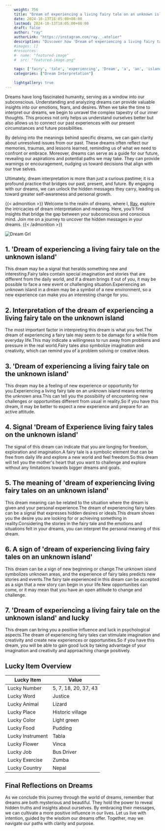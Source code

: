 ```yaml
---
    weight: 756
    title: "Dream of experiencing a living fairy tale on an unknown island"  # Assuming 'title' column exists
    date: 2024-10-13T18:05:00+08:00
    lastmod: 2024-10-13T18:05:00+08:00
    draft: false
    author: "ray"
    authorLink: "https://instagram.com/ray._.atelier"
    description: "Discover how 'Dream of experiencing a living fairy tale on an unknown island' can interpret your future and uncover its significant meanings in your life."
    #images: []
    #resources:
    #- name: "featured-image"
    #  src: "featured-image.png"
    
    tags: ['fairy', 'tale', 'experiencing', 'Dream', 'a', 'an', 'island', 'on', 'unknown', 'living', 'of']
    categories: ["Dream Interpretation"]
    
    lightgallery: true
---
```

    
Dreams have long fascinated humanity, serving as a window into our subconscious. Understanding and analyzing dreams can provide valuable insights into our emotions, fears, and desires. When we take the time to interpret our dreams, we begin to unravel the complex tapestry of our inner thoughts. This process not only helps us understand ourselves better but also allows us to connect our past experiences with our present circumstances and future possibilities.

By delving into the meanings behind specific dreams, we can gain clarity about unresolved issues from our past. These dreams often reflect our memories, traumas, and lessons learned, reminding us of what we need to confront or embrace. Moreover, dreams can serve as a guide for our future, revealing our aspirations and potential paths we may take. They can provide warnings or encouragement, nudging us toward decisions that align with our true selves.

Ultimately, dream interpretation is more than just a curious pastime; it is a profound practice that bridges our past, present, and future. By engaging with our dreams, we can unlock the hidden messages they carry, leading us toward greater self-awareness and personal growth.

{{< admonition >}}
Welcome to the realm of dreams, where I, [Ray](https://instagram.com/ray._.atelier), explore the intricacies of dream interpretation and meaning. Here, you’ll find insights that bridge the gap between your subconscious and conscious mind. Join me on a journey to uncover the hidden messages in your dreams.
{{< /admonition >}}

![Dream Grl](https://cdn.pixabay.com/photo/2017/11/02/03/35/gothic-2910057_1280.jpg "Dream Grl")

## 1. 'Dream of experiencing a living fairy tale on the unknown island'
This dream may be a signal that heralds something new and interesting.Fairy tales contain special imagination and stories that are different from the daily world, and if a dream brings it out of you, it may be possible to face a new event or challenging situation.Experiencing an unknown island in a dream may be a symbol of a new environment, so a new experience can make you an interesting change for you.

## 2. Interpretation of the dream of experiencing a living fairy tale on the unknown island
The most important factor in interpreting this dream is what you feel.The dream of experiencing a fairy tale may seem to be damage for a while from everyday life.This may indicate a willingness to run away from problems and pressure in the real world.Fairy tales also symbolize imagination and creativity, which can remind you of a problem solving or creative ideas.

## 3. 'Dream of experiencing a living fairy tale on the unknown island'
This dream may be a feeling of new experience or opportunity for you.Experiencing a living fairy tale on an unknown island means entering the unknown area.This can tell you the possibility of encountering new challenges or opportunities different from usual in reality.So if you have this dream, it may be better to expect a new experience and prepare for an active attitude.

## 4. Signal 'Dream of Experience living fairy tales on the unknown island'
The signal of this dream can indicate that you are longing for freedom, exploration and imagination.A fairy tale is a symbolic element that can be free from daily life and explore a new world and feel freedom.So this dream will tell you the mother's heart that you want to challenge and explore without any limitations towards bigger dreams and goals.

## 5. The meaning of 'dream of experiencing living fairy tales on an unknown island'
This dream meaning can be related to the situation where the dream is given and your personal experience.The dream of experiencing fairy tales can be a signal that expresses hidden desires or ideals.This dream shows you the desire you are looking for or achieving something in reality.Considering the stories in the fairy tale and the emotions and situations felt in your dreams, you can interpret the personal meaning of this dream.

## 6. A sign of 'dream of experiencing living fairy tales on an unknown island'
This dream can be a sign of new beginning or change.The unknown island symbolizes unknown areas, and the experience of fairy tales predicts new stories and events.The fairy tale experienced in this dream can be accepted as a sign that a new story can begin in your life.New opportunities can come, or it may mean that you have an open attitude to change and challenge.

## 7. 'Dream of experiencing a living fairy tale on the unknown island' and lucky
This dream can bring you a positive influence and luck in psychological aspects.The dream of experiencing fairy tales can stimulate imagination and creativity and create new experiences or opportunities.So if you have this dream, you will be able to gain good luck by taking advantage of your imagination and creativity and approaching change positively.

## Lucky Item Overview
| Lucky Item          | Value              |
|---------------|--------------------|
| Lucky Number        | 5, 7, 18, 20, 37, 43  |
| Lucky Word          | Justice |
| Lucky Animal        | Lizard |
| Lucky Place         | Historic village     |
| Lucky Color         | Light green     |
| Lucky Food          | Pudding      |
| Lucky Instrument    | Tabla |
| Lucky Flower        | Vinca    |
| Lucky Job           | Bus Driver       |
| Lucky Exercise      | Zumba  |
| Lucky Country       | Nepal    |


##  Final Reflections on Dreams

As we conclude this journey through the world of dreams, remember that dreams are both mysterious and beautiful. They hold the power to reveal hidden truths and insights about ourselves. By embracing their messages, we can cultivate a more positive influence in our lives. Let us live with intention, guided by the wisdom our dreams offer. Together, may we navigate our paths with clarity and purpose.
